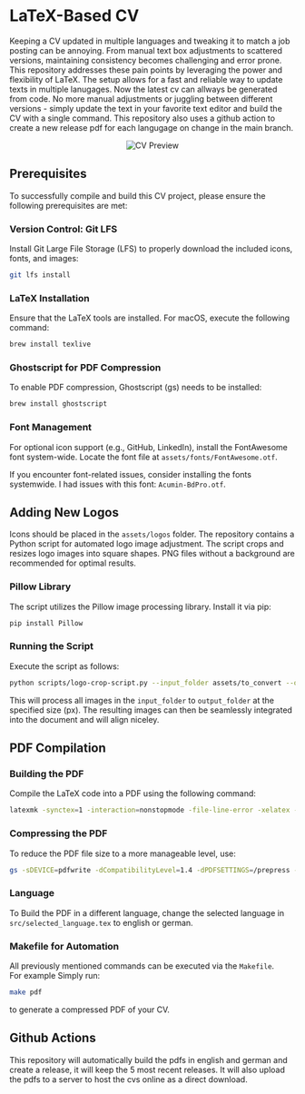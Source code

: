 LaTeX-Based CV
============================

Keeping a CV updated in multiple languages and tweaking it to match a job posting can be annoying. From manual text box adjustments to scattered versions, maintaining consistency becomes challenging and error prone. This repository addresses these pain points by leveraging the power and flexibility of LaTeX. The setup allows for a fast and reliable way to update texts in multiple lanugages. Now the latest cv can allways be generated from code. No more manual adjustments or juggling between different versions - simply update the text in your favorite text editor and build the CV with a single command. This repository also uses a github action to create a new release pdf for each langugage on change in the main branch.

<div align="center">
  <img src="assets/images/cv-preview.png" alt="CV Preview">
</div>

Prerequisites
-------------

To successfully compile and build this CV project, please ensure the following prerequisites are met:

### Version Control: Git LFS

Install Git Large File Storage (LFS) to properly download the included icons, fonts, and images:

```bash
git lfs install
```

### LaTeX Installation

Ensure that the LaTeX tools are installed. For macOS, execute the following command:

```bash
brew install texlive
```

### Ghostscript for PDF Compression

To enable PDF compression, Ghostscript (gs) needs to be installed:

```bash
brew install ghostscript
```

### Font Management

For optional icon support (e.g., GitHub, LinkedIn), install the FontAwesome font system-wide. Locate the font file at `assets/fonts/FontAwesome.otf`.

If you encounter font-related issues, consider installing the fonts systemwide. I had issues with this font: `Acumin-BdPro.otf`.

Adding New Logos
----------------

Icons should be placed in the `assets/logos` folder.
The repository contains a Python script for automated logo image adjustment. The script crops and resizes logo images into square shapes. PNG files without a background are recommended for optimal results.

### Pillow Library

The script utilizes the Pillow image processing library. Install it via pip:

```bash
pip install Pillow
```

### Running the Script

Execute the script as follows:

```bash
python scripts/logo-crop-script.py --input_folder assets/to_convert --output_folder assets/converted --size 1200
```

This will process all images in the `input_folder` to `output_folder` at the specified size (px). The resulting images can then be seamlessly integrated into the document and will align niceley.

PDF Compilation
---------------

### Building the PDF

Compile the LaTeX code into a PDF using the following command:

```bash
latexmk -synctex=1 -interaction=nonstopmode -file-line-error -xelatex -outdir=build src/main.tex
```

### Compressing the PDF

To reduce the PDF file size to a more manageable level, use:

```bash
gs -sDEVICE=pdfwrite -dCompatibilityLevel=1.4 -dPDFSETTINGS=/prepress -dNOPAUSE -dQUIET -dBATCH -sOutputFile=vincent_cv.pdf build/main.pdf
```

### Language

To Build the PDF in a different language, change the selected language in `src/selected_language.tex` to english or german.

### Makefile for Automation

All previously mentioned commands can be executed via the `Makefile`.  
For example Simply run:

```bash
make pdf
```

to generate a compressed PDF of your CV.

Github Actions
--------------

This repository will automatically build the pdfs in english and german and create a release, it will keep the 5 most recent releases.
It will also upload the pdfs to a server to host the cvs online as a direct download.
